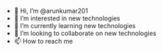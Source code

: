 - 👋 Hi, I’m @arunkumar201
- 👀 I’m interested in new technologies
- 🌱 I’m currently learning new technologies
- 💞️ I’m looking to collaborate on new technologies
- 📫 How to reach me 

<!---
arunkumar201/arunkumar201 is a ✨ special ✨ repository because its `README.md` (this file) appears on your GitHub profile.
You can click the Preview link to take a look at your changes.
--->
